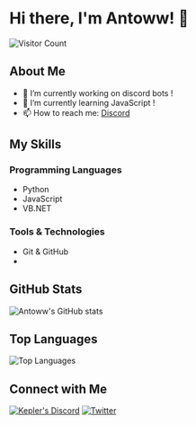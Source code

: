 # Hi there, I'm Antoww! 👋

![Visitor Count](https://visitor-badge.glitch.me/badge?page_id=Antoww.Antoww)

## About Me

- 🔭 I’m currently working on discord bots !
- 🌱 I’m currently learning JavaScript !
- 📫 How to reach me: [Discord]((https://discord.gg/GbavRtUwad))

## My Skills

### Programming Languages
- Python
- JavaScript
- VB.NET

### Tools & Technologies
- Git & GitHub
- 
## GitHub Stats

![Antoww's GitHub stats](https://github-readme-stats.vercel.app/api?username=Antoww&show_icons=true&theme=radical)

## Top Languages

![Top Languages](https://github-readme-stats.vercel.app/api/top-langs/?username=Antoww&layout=compact&theme=radical)

## Connect with Me

[![Kepler's Discord](https://img.shields.io/badge/Discord_Join-blue)](https://discord.gg/GbavRtUwad)
[![Twitter](https://img.shields.io/badge/Twitter-Follow-blue)](https://twitter.com/your-twitter-handle)
